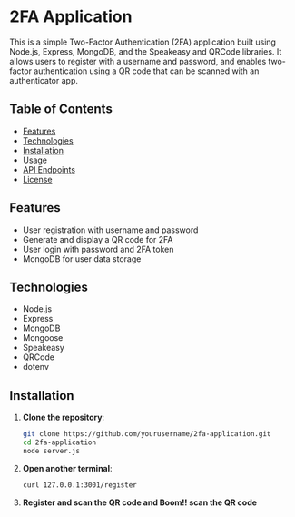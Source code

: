 # 2FA Application

This is a simple Two-Factor Authentication (2FA) application built using Node.js, Express, MongoDB, and the Speakeasy and QRCode libraries. It allows users to register with a username and password, and enables two-factor authentication using a QR code that can be scanned with an authenticator app.

## Table of Contents

- [Features](#features)
- [Technologies](#technologies)
- [Installation](#installation)
- [Usage](#usage)
- [API Endpoints](#api-endpoints)
- [License](#license)

## Features

- User registration with username and password
- Generate and display a QR code for 2FA
- User login with password and 2FA token
- MongoDB for user data storage

## Technologies

- Node.js
- Express
- MongoDB
- Mongoose
- Speakeasy
- QRCode
- dotenv

## Installation

1. **Clone the repository**:
   ```bash
   git clone https://github.com/yourusername/2fa-application.git
   cd 2fa-application
   node server.js

2. **Open another terminal**:
   ```bash
   curl 127.0.0.1:3001/register

3. **Register and scan the QR code and Boom!! scan the QR code**
